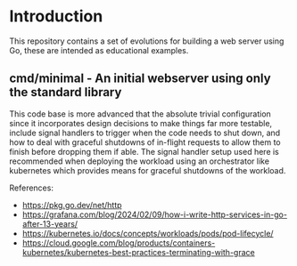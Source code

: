 # Introduction

This repository contains a set of evolutions for building a web server using
Go, these are intended as educational examples.

## cmd/minimal - An initial webserver using only the standard library

This code base is more advanced that the absolute trivial configuration since it incorporates design decisions to make things far more testable, include signal handlers to trigger when the code needs to shut down, and how to deal with graceful shutdowns of in-flight requests to allow them to finish before dropping them if able. The signal handler setup used here is recommended when deploying the workload using an orchestrator like kubernetes which provides means for graceful shutdowns of the workload.

References:

* https://pkg.go.dev/net/http
* https://grafana.com/blog/2024/02/09/how-i-write-http-services-in-go-after-13-years/
* https://kubernetes.io/docs/concepts/workloads/pods/pod-lifecycle/
* https://cloud.google.com/blog/products/containers-kubernetes/kubernetes-best-practices-terminating-with-grace
